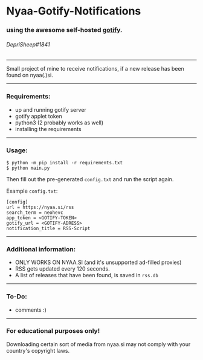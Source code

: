 # Nyaa-Gotify-Notifications
### using the awesome self-hosted [gotify](https://github.com/gotify/server#gotifyserver).
###### DepriSheep#1841

---
Small project of mine to receive notifications, if a new release has been found on nyaa(.)si.

---

### Requirements:

* up and running gotify server
* gotify applet token
* python3 (2 probably works as well)
* installing the requirements

---

### Usage:

```
$ python -m pip install -r requirements.txt
$ python main.py
```

Then fill out the pre-generated `config.txt` and run the script again.

Example `config.txt`:

```
[config]
url = https://nyaa.si/rss 
search_term = neohevc
app_token = <GOTIFY-TOKEN>
gotify_url = <GOTIFY-ADRESS>
notification_title = RSS-Script
```

---

### Additional information:

+ ONLY WORKS ON NYAA.SI (and it's unsupported ad-filled proxies)
+ RSS gets updated every 120 seconds.
+ A list of releases that have been found, is saved in `rss.db`

---
### To-Do:
+ comments :)
___

### For educational purposes only!
Downloading certain sort of media from nyaa.si may not comply with your country's copyright laws.